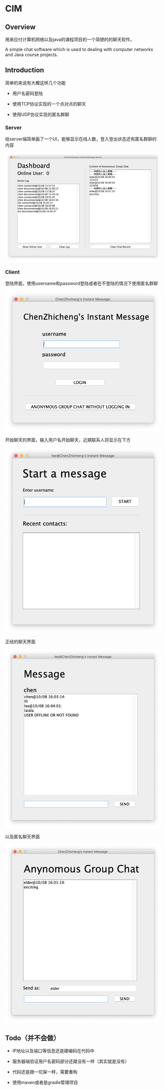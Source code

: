 # CIM

## Overview

用来应付计算机网络以及java的课程项目的一个简陋的的聊天软件。

A simple chat software which is used to dealing with computer networks and Java course projects.

## Introduction

简单的来说有大概这样几个功能

* 用户名密码登陆

* 使用TCP协议实现的一个点对点的聊天

* 使用UDP协议实现的匿名群聊

### Server

给server端简单画了一个UI，能够显示在线人数，登入登出状态还有匿名群聊的内容

![](./pics/pic_1.png)

### Client

登陆界面，使用username和password登陆或者在不登陆的情况下使用匿名群聊

![](./pics/pic_5.png)

开始聊天的界面，输入用户名开始聊天，近期联系人将显示在下方

![](./pics/pic_3.png)

正经的聊天界面

![](./pics/pic_2.png)

以及匿名聊天界面

![](./pics/pic_4.png)

## Todo（并不会做）

* IP地址以及端口等信息还是硬编码在代码中

* 服务器端验证用户名密码部分还跟没有一样（其实就是没有）

* 代码还是跟一坨屎一样，需要重构

* 使用maven或者是gradle管理项目
